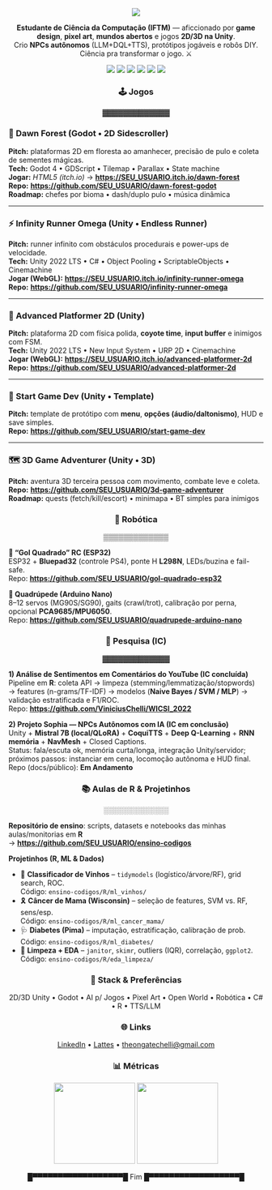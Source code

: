 <!-- ========================== //
      ░█▀█░█▀▄░█▀█░█▀█░█▀█
      ░█▀█░█▀▄░█░█░█░█░█░█
      ░▀░▀░▀░▀░▀▀▀░▀▀▀░▀▀▀   8-bit README by Vini
// ========================== -->

<p align="center">
  <img src="https://capsule-render.vercel.app/api?type=waving&height=160&text=Vinícius%20C.%20Chelli&fontAlign=50&fontSize=40&desc=Game%20AI%20•%20Unity%20(2D/3D)%20•%20Godot%20•%20Robótica&color=0:0f172a,100:111827&fontColor=00ff88"/>
</p>

<p align="center">
  <b>Estudante de Ciência da Computação (IFTM)</b> — aficcionado por <b>game design</b>, <b>pixel art</b>, <b>mundos abertos</b> e jogos <b>2D/3D na Unity</b>.<br/>
  Crio <b>NPCs autônomos</b> (LLM+DQL+TTS), protótipos jogáveis e robôs DIY. Ciência pra transformar o jogo. ⚔️
</p>

<p align="center">
  <img src="https://img.shields.io/badge/Unity-2022_LTS-111827?logo=unity&logoColor=white&labelColor=0b1320" />
  <img src="https://img.shields.io/badge/Godot-4.x-478CBF?logo=godot-engine&logoColor=white&labelColor=0b1320" />
  <img src="https://img.shields.io/badge/C%23-OOP-239120?logo=csharp&logoColor=white&labelColor=0b1320" />
  <img src="https://img.shields.io/badge/R-Expert_(10/10)-276DC3?logo=r&logoColor=white&labelColor=0b1320" />
  <img src="https://img.shields.io/badge/ESP32-Bluetooth/WiFi-000?logo=espressif&logoColor=white&labelColor=0b1320" />
  <img src="https://img.shields.io/badge/Arduino-Nano-00979D?logo=arduino&logoColor=white&labelColor=0b1320" />
</p>

<!-- ─────────────────────────────────────────────────────────── -->
<h3 align="center">🕹️ Jogos</h3>

<!-- Pixel divider -->
<p align="center">▓▓▓▓▓▓▓▓▓▓▓▓▓</p>

### 🌲 Dawn Forest (Godot • 2D Sidescroller)
**Pitch:** plataformas 2D em floresta ao amanhecer, precisão de pulo e coleta de sementes mágicas.  
**Tech:** Godot 4 • GDScript • Tilemap • Parallax • State machine  
**Jogar:** _HTML5 (itch.io)_ → **https://SEU_USUARIO.itch.io/dawn-forest**  
**Repo:** **https://github.com/SEU_USUARIO/dawn-forest-godot**  
**Roadmap:** chefes por bioma • dash/duplo pulo • música dinâmica

---

### ⚡ Infinity Runner Omega (Unity • Endless Runner)
**Pitch:** runner infinito com obstáculos procedurais e power-ups de velocidade.  
**Tech:** Unity 2022 LTS • C# • Object Pooling • ScriptableObjects • Cinemachine  
**Jogar (WebGL):** **https://SEU_USUARIO.itch.io/infinity-runner-omega**  
**Repo:** **https://github.com/SEU_USUARIO/infinity-runner-omega**

---

### 🎯 Advanced Platformer 2D (Unity)
**Pitch:** plataforma 2D com física polida, **coyote time**, **input buffer** e inimigos com FSM.  
**Tech:** Unity 2022 LTS • New Input System • URP 2D • Cinemachine  
**Jogar (WebGL):** **https://SEU_USUARIO.itch.io/advanced-platformer-2d**  
**Repo:** **https://github.com/SEU_USUARIO/advanced-platformer-2d**

---

### 🧱 Start Game Dev (Unity • Template)
**Pitch:** template de protótipo com **menu**, **opções (áudio/daltonismo)**, HUD e save simples.  
**Repo:** **https://github.com/SEU_USUARIO/start-game-dev**

---

### 🗺️ 3D Game Adventurer (Unity • 3D)
**Pitch:** aventura 3D terceira pessoa com movimento, combate leve e coleta.  
**Repo:** **https://github.com/SEU_USUARIO/3d-game-adventurer**  
**Roadmap:** quests (fetch/kill/escort) • minimapa • BT simples para inimigos

<!-- ─────────────────────────────────────────────────────────── -->
<h3 align="center">🤖 Robótica</h3>

<p align="center">▒▒▒▒▒▒▒▒▒▒▒▒▒</p>

**🚗 “Gol Quadrado” RC (ESP32)**  
ESP32 + **Bluepad32** (controle PS4), ponte H **L298N**, LEDs/buzina e fail-safe.  
Repo: **https://github.com/SEU_USUARIO/gol-quadrado-esp32**

**🐾 Quadrúpede (Arduino Nano)**  
8–12 servos (MG90S/SG90), gaits (crawl/trot), calibração por perna, opcional **PCA9685/MPU6050**.  
Repo: **https://github.com/SEU_USUARIO/quadrupede-arduino-nano**

<!-- ─────────────────────────────────────────────────────────── -->
<h3 align="center">🧪 Pesquisa (IC)</h3>

<p align="center">▓▓▓▓▓▓▓▓▓▓▓▓▓</p>

**1) Análise de Sentimentos em Comentários do YouTube (IC concluída)**  
Pipeline em **R**: coleta API → limpeza (stemming/lemmatização/stopwords) → features (n-grams/TF-IDF) → modelos (**Naive Bayes / SVM / MLP**) → validação estratificada e F1/ROC.  
Repo: **https://github.com/ViniciusChelli/WICSI_2022**

**2) Projeto Sophia — NPCs Autônomos com IA (IC em conclusão)**  
Unity + **Mistral 7B (local/QLoRA)** + **CoquiTTS** + **Deep Q-Learning** + **RNN memória** + **NavMesh** + Closed Captions.  
Status: fala/escuta ok, memória curta/longa, integração Unity/servidor; próximos passos: instanciar em cena, locomoção autônoma e HUD final.  
Repo (docs/público): **Em Andamento**

<!-- ─────────────────────────────────────────────────────────── -->
<h3 align="center">📚 Aulas de R & Projetinhos</h3>

<p align="center">░░░░░░░░░░░░░</p>

**Repositório de ensino**: scripts, datasets e notebooks das minhas aulas/monitorias em **R**  
→ **https://github.com/SEU_USUARIO/ensino-codigos**

**Projetinhos (R, ML & Dados)**  
- 🍷 **Classificador de Vinhos** – `tidymodels` (logístico/árvore/RF), grid search, ROC.  
  Código: `ensino-codigos/R/ml_vinhos/`
- 🎗️ **Câncer de Mama (Wisconsin)** – seleção de features, SVM vs. RF, sens/esp.  
  Código: `ensino-codigos/R/ml_cancer_mama/`
- 🩺 **Diabetes (Pima)** – imputação, estratificação, calibração de prob.  
  Código: `ensino-codigos/R/ml_diabetes/`
- 🧹 **Limpeza + EDA** – `janitor`, `skimr`, outliers (IQR), correlação, `ggplot2`.  
  Código: `ensino-codigos/R/eda_limpeza/`

<!-- ─────────────────────────────────────────────────────────── -->
<h3 align="center">🧰 Stack & Preferências</h3>

<p align="center">
  2D/3D Unity • Godot • AI p/ Jogos • Pixel Art • Open World • Robótica • C# • R • TTS/LLM
</p>

<!-- ─────────────────────────────────────────────────────────── -->
<h3 align="center">🌐 Links</h3>

<p align="center">
  <a href="https://www.linkedin.com/in/vin%C3%ADciuschelli-517712210/">LinkedIn</a> • 
  <a href=" http://lattes.cnpq.br/4808660925211602S">Lattes</a> • 
  <a href="mailto:theongatechelli@gmail.com">theongatechelli@gmail.com</a>
</p>

<!-- ─────────────────────────────────────────────────────────── -->
<h3 align="center">📊 Métricas</h3>

<p align="center">
  <img src="https://github-readme-stats.vercel.app/api?username=SEU_USUARIO&show_icons=true&theme=tokyonight" height="160"/>
  <img src="https://github-readme-stats.vercel.app/api/top-langs/?username=SEU_USUARIO&layout=compact&theme=tokyonight" height="160"/>
</p>

<p align="center">█▀▀▀▀▀▀▀▀▀▀▀▀▀▀▀▀▀▀█   Fim   █▀▀▀▀▀▀▀▀▀▀▀▀▀▀▀▀▀▀█</p>
